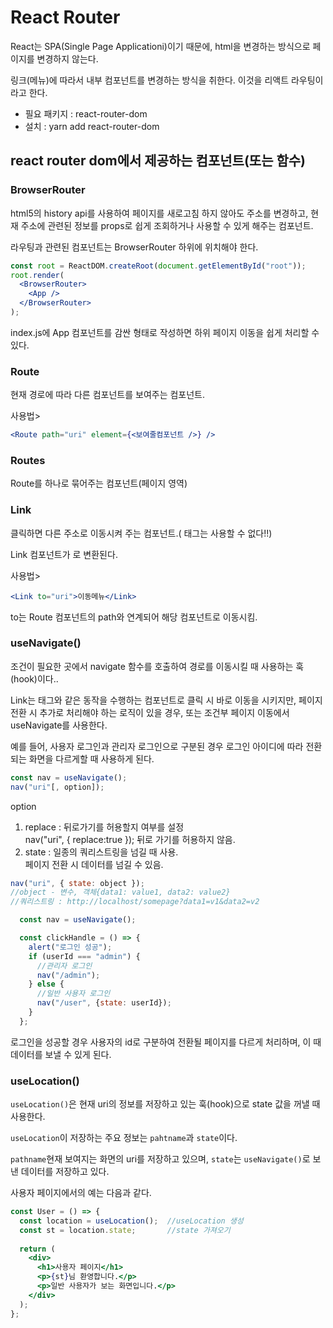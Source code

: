 # React Router
React는 SPA(Single Page Applicationi)이기 때문에, html을 변경하는 방식으로 페이지를 변경하지 않는다.

링크(메뉴)에 따라서 내부 컴포넌트를 변경하는 방식을 취한다. 이것을 리액트 라우팅이라고 한다.

- 필요 패키지 : react-router-dom
- 설치 : yarn add react-router-dom

## react router dom에서 제공하는 컴포넌트(또는 함수)
### BrowserRouter
html5의 history api를 사용하여 페이지를 새로고침 하지 않아도 주소를 변경하고, 현재 주소에 관련된 정보를 props로 쉽게 조회하거나 사용할 수 있게 해주는 컴포넌트.

라우팅과 관련된 컴포넌트는 BrowserRouter 하위에 위치해야 한다.

```jsx
const root = ReactDOM.createRoot(document.getElementById("root"));
root.render(
  <BrowserRouter>
    <App />
  </BrowserRouter>
);
```
index.js에 App 컴포넌트를 감싼 형태로 작성하면 하위 페이지 이동을 쉽게 처리할 수 있다.

### Route
현재 경로에 따라 다른 컴포넌트를 보여주는 컴포넌트.

사용법>
```jsx
<Route path="uri" element={<보여줄컴포넌트 />} />
```

### Routes
Route를 하나로 묶어주는 컴포넌트(페이지 영역)

### Link
클릭하면 다른 주소로 이동시켜 주는 컴포넌트.(<a> 태그는 사용할 수 없다!!)

Link 컴포넌트가 <a>로 변환된다.

사용법>
```jsx
<Link to="uri">이동메뉴</Link>
```

to는 Route 컴포넌트의 path와 연계되어 해당 컴포넌트로 이동시킴.

### useNavigate()
조건이 필요한 곳에서 navigate 함수를 호출하여 경로를 이동시킬 때 사용하는 훅(hook)이다..

Link는 <a> 태그와 같은 동작을 수행하는 컴포넌트로 클릭 시 바로 이동을 시키지만, 페이지 전환 시 추가로 처리해야 하는 로직이 있을 경우, 또는 조건부 페이지 이동에서 useNavigate를 사용한다.

예를 들어, 사용자 로그인과 관리자 로그인으로 구분된 경우 로그인 아이디에 따라 전환되는 화면을 다르게할 때 사용하게 된다.

```jsx
const nav = useNavigate();
nav("uri"[, option]);
```

option
1. replace : 뒤로가기를 허용할지 여부를 설정<br>
        nav("uri", { replace:true }); 뒤로 가기를 허용하지 않음.
2. state : 일종의 쿼리스트링을 넘길 때 사용.<br>
        페이지 전환 시 데이터를 넘길 수 있음.

```jsx        
nav("uri", { state: object });
//object - 변수, 객체{data1: value1, data2: value2}
//쿼리스트링 : http://localhost/somepage?data1=v1&data2=v2
```

```jsx
  const nav = useNavigate();

  const clickHandle = () => {
    alert("로그인 성공");
    if (userId === "admin") {
      //관리자 로그인
      nav("/admin");
    } else {
      //일반 사용자 로그인
      nav("/user", {state: userId});
    }
  };
```

로그인을 성공할 경우 사용자의 id로 구분하여 전환될 페이지를 다르게 처리하며, 이 때 데이터를 보낼 수 있게 된다.

        
### useLocation()
```useLocation()```은 현재 uri의 정보를 저장하고 있는 훅(hook)으로 state 값을 꺼낼 때 사용한다. 

```useLocation```이 저장하는 주요 정보는 ```pahtname```과 ```state```이다.

```pathname```현재 보여지는 화면의 uri를 저장하고 있으며, ```state```는 ```useNavigate()```로 보낸 데이터를 저장하고 있다.

사용자 페이지에서의 예는 다음과 같다.
```jsx
const User = () => {
  const location = useLocation();  //useLocation 생성
  const st = location.state;       //state 가져오기
  
  return (
    <div>
      <h1>사용자 페이지</h1>
      <p>{st}님 환영합니다.</p>
      <p>일반 사용자가 보는 화면입니다.</p>
    </div>
  );
};
```


